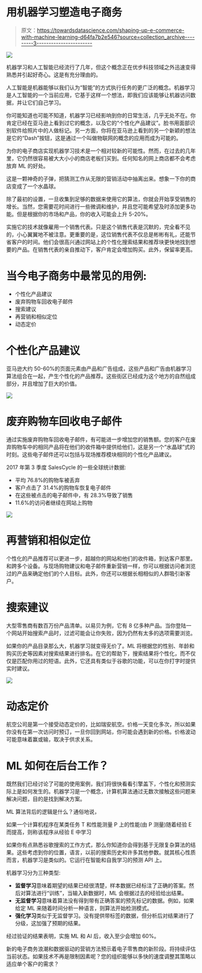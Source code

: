 # 用机器学习塑造电子商务

> 原文：<https://towardsdatascience.com/shaping-up-e-commerce-with-machine-learning-d64fa7b2e546?source=collection_archive---------3----------------------->

![](img/023aac4605693f81bc783c9f154a661c.png)

机器学习和人工智能已经流行了几年，但这个概念正在优步科技领域之外迅速变得熟悉并引起好奇心。这是有充分理由的。

人工智能是机器能够以我们认为“智能”的方式执行任务的更广泛的概念。机器学习是人工智能的一个当前应用，它基于这样一个想法，即我们应该能够让机器访问数据，并让它们自己学习。

你可能知道也可能不知道，机器学习已经影响到你的日常生活，几乎无处不在。你肯定已经在亚马逊上看到过它的概念，以及它的“个性化产品建议”。脸书用面部识别软件给照片中的人做标记。另一方面，你将在亚马逊上看到的另一个新颖的想法是它的“Dash”按钮，这是通过一个叫做物联网的概念的应用而成为可能的。

为你的电子商店实现机器学习技术是一个相对较新的可能性。然而，在过去的几年里，它仍然很容易被大大小小的商店老板们买到。任何知名的网上商店都不会考虑放弃 ML 的好处。

这是一颗神奇的子弹，把猜测工作从无限的营销活动中抽离出来。想象一下你的商店变成了一个水晶球。

除了最初的设置，一旦收集到足够的数据来使用它的算法，你就会开始享受销售的增长。当然，您需要花时间进行一些微调和维护，并且您可能希望及时添加更多功能。但是根据你的市场和产品，你的收入可能会上升 5-20%。

实施它的技术就像雇用一个销售代表。只是这个销售代表是沉默的，完全看不见的，小心翼翼地不被注意。更重要的是，这位销售代表不仅总是彬彬有礼，还能节省客户的时间。他们会很高兴通过网站上的个性化搜索结果和推荐块更快地找到想要的产品。在销售代表的亲自推动下，客户肯定会增加购买。此外，保留率更高。

# **当今电子商务中最常见的用例:**

*   个性化产品建议
*   废弃购物车回收电子邮件
*   搜索建议
*   再营销和相似定位
*   动态定价

# 个性化产品建议

亚马逊大约 50-60%的页面元素由产品和广告组成，这些产品和广告由机器学习算法组合在一起，产生个性化的产品推荐。这些街区已经成为这个地方的自然组成部分，并且增加了巨大的价值。

![](img/1f1fe97a3e97fd930db3f95ede469ed8.png)

# 废弃购物车回收电子邮件

通过实施废弃购物车回收电子邮件，有可能进一步增加您的销售额。您的客户在废弃购物车中的相同产品将在他们的收件箱中提供给他们，这是另一个“水晶球”式的时刻。这些电子邮件还可以包括与现场推荐模块相同的个性化产品建议。

2017 年第 3 季度 SalesCycle 的一些全球统计数据:

*   平均 76.8%的购物车被丢弃
*   客户点击了 31.4%的购物车恢复电子邮件
*   在这些被点击的电子邮件中，有 28.3%导致了销售
*   11.6%的访问者继续在网站上购物

![](img/26efc229ecb5a90ebcea81b71c074200.png)

# 再营销和相似定位

个性化的产品推荐可以更进一步，超越你的网站和他们的收件箱，到达客户那里。和跨多个设备。与现场购物建议和电子邮件重新营销一样，你可以根据访问者浏览过的产品来确定他们的个人目标。此外，你还可以根据长相相似的人群吸引新客户。

# 搜索建议

大型零售商有数百万份产品清单。以易贝为例，它有 8 亿多种产品。当你登陆一个网站开始搜索产品时，过滤可能会让你失败，因为仍然有太多的选项需要浏览。

如果你的产品目录那么大，机器学习就变得无价了。ML 将根据您的性别、年龄和购买历史等因素对搜索结果进行排名。在它的帮助下，搜索结果将个性化，而不仅仅是匹配你用过的短语。此外，它还具有类似于谷歌的功能，可以在你打字时提供实时建议。

![](img/9bad3272c96db1fd1d93e4f14f3631d4.png)

# 动态定价

航空公司是第一个接受动态定价的，比如瑞安航空。价格一天变化多次，所以如果你没有在第一次访问时预订，一旦你回到网站，你可能会遇到新的价格。价格波动可能意味着赢或输，取决于供求关系。

# ML 如何在后台工作？

既然我们已经讨论了可能的使用案例，我们将很快看看引擎盖下，个性化和预测实际上是如何发生的。机器学习是一个概念，计算机算法通过无数次接触这些问题来解决问题，目的是找到解决方案。

ML 算法背后的逻辑是什么？通俗地说，

如果一个计算机程序在某类任务 T 和性能测量 P 上的性能(由 P 测量)随着经验 E 而提高，则称该程序从经验 E 中学习

如果你有点熟悉谷歌搜索的工作方式，那么你知道你会得到基于无限复杂算法的结果。这些考虑到你的位置，语言，以前的搜索历史和许多其他参数。就其核心性质而言，机器学习是类似的。它运行在智能和自我学习的预测 API 上。

机器学习分为三种类型:

*   **监督学习**意味着期望的结果已经很清楚，样本数据已经标注了正确的答案。然后对算法进行“训练”，当输入新数据时，ML 会根据过去的经验给出结果。
*   **无监督学习**意味着算法没有得到带有正确答案的预先标记的数据。例如，如果给定 ML 来随着时间分析一种语言，则算法开始检测模式。
*   **强化学习**类似于无监督学习。没有提供带标签的数据，但分析后对结果进行了分级，这加强了预期的结果。

经过验证的结果表明，实施 ML 和 AI 后，收入至少会增加 60%。

新的电子商务浪潮和数据驱动的营销方法预示着电子零售商的新阶段。将持续评估当前状态。如果技术不再是限制因素呢？您的组织能够以多快的速度调整其策略以适应单个客户的需求？